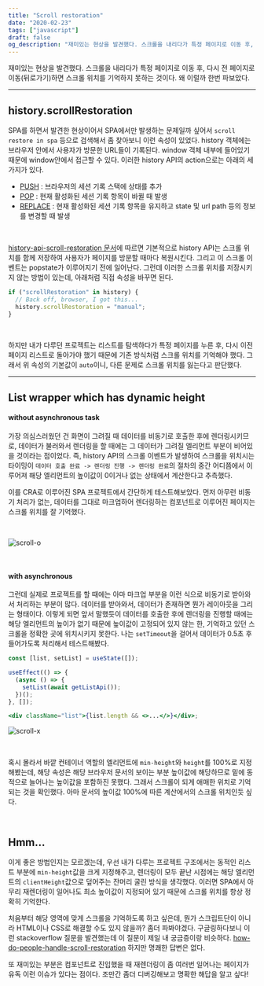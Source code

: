 ```yaml
---
title: "Scroll restoration"
date: "2020-02-23"
tags: ["javascript"]
draft: false
og_description: "재미있는 현상을 발견했다. 스크롤을 내리다가 특정 페이지로 이동 후, 다시 전 페이지로 이동(뒤로가기)하면 스크롤 위치를 기억하지 못하는 것이다. 왜 이럴까 한번 파보았다."
---
```


재미있는 현상을 발견했다. 스크롤을 내리다가 특정 페이지로 이동 후, 다시 전 페이지로 이동(뒤로가기)하면 스크롤 위치를 기억하지 못하는 것이다. 왜 이럴까 한번 파보았다.

<hr />

## history.scrollRestoration

SPA를 하면서 발견한 현상이어서 SPA에서만 발생하는 문제일까 싶어서 `scroll restore in spa` 등으로 검색해서 좀 찾아보니 이런 속성이 있었다. history 객체에는 브라우저 안에서 사용자가 방문한 URL들이 기록된다. window 객체 내부에 들어있기 때문에 window안에서 접근할 수 있다. 이러한 history API의 action으로는 아래의 세 가지가 있다.

- [PUSH](https://developer.mozilla.org/ko/docs/Web/API/History/pushState) : 브라우저의 세션 기록 스택에 상태를 추가
- [POP](https://developer.mozilla.org/ko/docs/Web/API/Window/popstate_event) : 현재 활성화된 세션 기록 항목이 바뀔 때 발생
- [REPLACE](https://developer.mozilla.org/en-US/docs/Web/API/History/replaceState) : 현재 활성화된 세션 기록 항목을 유지하고 state 및 url path 등의 정보를 변경할 때 발생

<br />

[history-api-scroll-restoration 문서](https://developers.google.com/web/updates/2015/09/history-api-scroll-restoration)에 따르면 기본적으로 history API는 스크롤 위치를 함께 저장하여 사용자가 페이지를 방문할 때마다 복원시킨다. 그리고 이 스크롤 이벤트는 popstate가 이루어지기 전에 일어난다. 그런데 이러한 스크롤 위치를 저장시키지 않는 방법이 있는데, 아래처럼 직접 속성을 바꾸면 된다.

```javascript
if ("scrollRestoration" in history) {
  // Back off, browser, I got this...
  history.scrollRestoration = "manual";
}
```

<br />

하지만 내가 다루던 프로젝트는 리스트를 탐색하다가 특정 페이지를 누른 후, 다시 이전 페이지 리스트로 돌아가야 했기 때문에 기존 방식처럼 스크롤 위치를 기억해야 했다. 그래서 위 속성의 기본값이 `auto`이니, 다른 문제로 스크롤 위치를 잃는다고 판단했다.

<hr />

## List wrapper which has dynamic height

#### **without asynchronous task**

가장 의심스러웠던 건 화면이 그려질 때 데이터를 비동기로 호출한 후에 렌더링시키므로, 데이터가 불러와서 렌더링을 할 때에는 그 데이터가 그려질 엘리먼트 부분이 비어있을 것이라는 점이었다. 즉, history API의 스크롤 이벤트가 발생하여 스크롤을 위치시는 타이밍이 `데이터 호출 완료 -> 렌더링 진행 -> 렌더링 완료`의 절차의 중간 어디쯤에서 이루어져 해당 엘리먼트의 높이값이 0이거나 없는 상태에서 계산한다고 추측했다.

이를 CRA로 이루어진 SPA 프로젝트에서 간단하게 테스트해보았다. 먼저 아무런 비동기 처리가 없는, 데이터를 그대로 마크업하어 렌더링하는 컴포넌트로 이루어진 페이지는 스크롤 위치를 잘 기억했다.

<br />

![scroll-o](/blog/images/scroll-o.gif)

<br />

#### **with asynchronous**

그런데 실제로 프로젝트를 할 때에는 아마 마크업 부분을 이런 식으로 비동기로 받아와서 처리하는 부분이 많다. 데이터를 받아와서, 데이터가 존재하면 뭔가 레이아웃을 그리는 형태이다. 이렇게 되면 앞서 말했듯이 데이터를 호출한 후에 렌더링을 진행할 때에는 해당 엘리먼트의 높이가 없기 때문에 높이값이 고정되어 있지 않는 한, 기억하고 있던 스크롤을 정확한 곳에 위치시키지 못한다. 나는 `setTimeout`을 걸어서 데이터가 0.5초 후 들어가도록 처리해서 테스트해봤다.

```jsx
const [list, setList] = useState([]);

useEffect(() => {
  (async () => {
    setList(await getListApi());
  })();
}, []);

<div className="list">{list.length && <>...</>}</div>;
```

![scroll-x](/blog/images/scroll-x.gif)

<br />

혹시 몰라서 바깥 컨테이너 역할의 엘리먼트에 `min-height`와 `height`를 100%로 지정해봤는데, 해당 속성은 해당 브라우저 문서의 보이는 부분 높이값에 해당하므로 밑에 동적으로 늘어나는 높이값을 포함하진 못했다. 그래서 스크롤이 되게 애매한 위치로 기억되는 것을 확인했다. 아마 문서의 높이값 100%에 따른 계산에서의 스크롤 위치인듯 싶다.

<br />

## Hmm...

이게 좋은 방법인지는 모르겠는데, 우선 내가 다루는 프로젝트 구조에서는 동적인 리스트 부분에 `min-height`값을 크게 지정해주고, 렌더링이 모두 끝난 시점에는 해당 엘리먼트의 `clientHeight`값으로 덮어주는 잔머리 굴린 방식을 생각했다. 이러면 SPA에서 아무리 재렌더링이 일어나도 최소 높이값이 지정되어 있기 때문에 스크롤 위치를 항상 정확히 기억한다.

처음부터 해당 영역에 맞게 스크롤을 기억하도록 하고 싶은데, 뭔가 스크립트단이 아니라 HTML이나 CSS로 해결할 수도 있지 않을까? 좀더 파봐야겠다. 구글링하다보니 이런 stackoverflow 질문을 발견했는데 이 질문이 제일 내 궁금증이랑 비슷하다. [how-do-people-handle-scroll-restoration](https://stackoverflow.com/questions/44970279/how-do-people-handle-scroll-restoration-with-react-router-v4) 하지만 명쾌한 답변은 없다.

또 재미있는 부분은 컴포넌트로 진입했을 때 재렌더링이 좀 여러번 일어나는 페이지가 유독 이런 이슈가 있다는 점이다. 조만간 좀더 디버깅해보고 명확한 해답을 알고 싶다!
